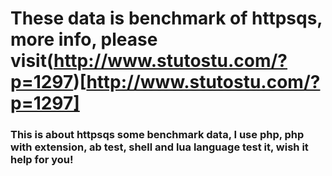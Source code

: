 # These data is benchmark of httpsqs, more info, please visit(http://www.stutostu.com/?p=1297)[http://www.stutostu.com/?p=1297]
### This is about httpsqs some benchmark data, I use php, php with extension, ab test, shell and lua language test it, wish it help for you!
